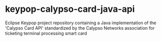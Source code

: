 # keypop-calypso-card-java-api
Eclipse Keypop project repository containing a Java implementation of the 'Calypso Card API' standardized by the Calypso Networks association for ticketing terminal processing smart card
